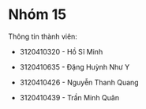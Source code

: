 # Nhóm 15

Thông tin thành viên:

- 3120410320 - Hồ Sĩ Minh

- 3120410635 - Đặng Huỳnh Như Y

- 3120410426 - Nguyễn Thanh Quang

- 3120410439 - Trần Minh Quân
